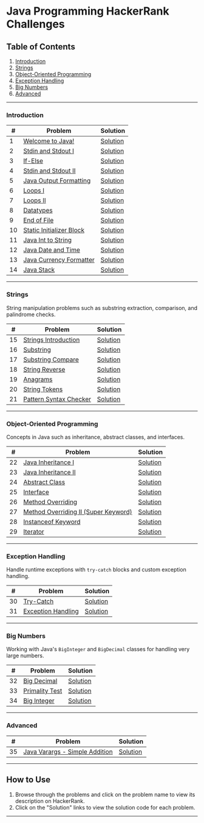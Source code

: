 # Java Programming HackerRank Challenges

## Table of Contents

1. [Introduction](#introduction)
2. [Strings](#strings)
3. [Object-Oriented Programming](#object-oriented-programming)
4. [Exception Handling](#exception-handling)
5. [Big Numbers](#big-numbers)
6. [Advanced](#advanced)

---

### Introduction

| #   | Problem                                                                                                 | Solution                 |
| --- | ------------------------------------------------------------------------------------------------------- | ------------------------ |
| 1   | [Welcome to Java!](https://www.hackerrank.com/challenges/welcome-to-java/problem)                       | [Solution](Introduction) |
| 2   | [Stdin and Stdout I](https://www.hackerrank.com/challenges/java-stdin-and-stdout-1/problem)             | [Solution](Introduction) |
| 3   | [If-Else](https://www.hackerrank.com/challenges/java-if-else/problem)                                   | [Solution](Introduction) |
| 4   | [Stdin and Stdout II](https://www.hackerrank.com/challenges/java-stdin-stdout/problem)                  | [Solution](Introduction) |
| 5   | [Java Output Formatting](https://www.hackerrank.com/challenges/java-output-formatting/problem)          | [Solution](Introduction) |
| 6   | [Loops I](https://www.hackerrank.com/challenges/java-loops-i/problem)                                   | [Solution](Introduction) |
| 7   | [Loops II](https://www.hackerrank.com/challenges/java-loops/problem)                                    | [Solution](Introduction) |
| 8   | [Datatypes](https://www.hackerrank.com/challenges/java-datatypes/problem)                               | [Solution](Introduction) |
| 9   | [End of File](https://www.hackerrank.com/challenges/java-end-of-file/problem)                           | [Solution](Introduction) |
| 10  | [Static Initializer Block](https://www.hackerrank.com/challenges/java-static-initializer-block/problem) | [Solution](Introduction) |
| 11  | [Java Int to String](https://www.hackerrank.com/challenges/java-int-to-string/problem)                  | [Solution](Introduction) |
| 12  | [Java Date and Time](https://www.hackerrank.com/challenges/java-date-and-time/problem)                  | [Solution](Introduction) |
| 13  | [Java Currency Formatter](https://www.hackerrank.com/challenges/java-currency-formatter/problem)        | [Solution](Introduction) |
| 14  | [Java Stack](https://www.hackerrank.com/challenges/java-stack/problem)                                  | [Solution](Introduction) |

---

### Strings

String manipulation problems such as substring extraction, comparison, and palindrome checks.

| #   | Problem                                                                                         | Solution            |
| --- | ----------------------------------------------------------------------------------------------- | ------------------- |
| 15  | [Strings Introduction](https://www.hackerrank.com/challenges/java-strings-introduction/problem) | [Solution](strings) |
| 16  | [Substring](https://www.hackerrank.com/challenges/java-substring/problem)                       | [Solution](strings) |
| 17  | [Substring Compare](https://www.hackerrank.com/challenges/java-string-compare/problem)          | [Solution](strings) |
| 18  | [String Reverse](https://www.hackerrank.com/challenges/java-string-reverse/problem)             | [Solution](strings) |
| 19  | [Anagrams](https://www.hackerrank.com/challenges/java-anagrams/problem)                         | [Solution](strings) |
| 20  | [String Tokens](https://www.hackerrank.com/challenges/java-string-tokens/problem)               | [Solution](strings) |
| 21  | [Pattern Syntax Checker](https://www.hackerrank.com/challenges/pattern-syntax-checker)          | [Solution](strings) |

---

### Object-Oriented Programming

Concepts in Java such as inheritance, abstract classes, and interfaces.

| #   | Problem                                                                                                                      | Solution        |
| --- | ---------------------------------------------------------------------------------------------------------------------------- | --------------- |
| 22  | [Java Inheritance I](https://www.hackerrank.com/challenges/java-inheritance-1/problem)                                       | [Solution](oop) |
| 23  | [Java Inheritance II](https://www.hackerrank.com/challenges/java-inheritance-2/problem)                                      | [Solution](oop) |
| 24  | [Abstract Class](https://www.hackerrank.com/challenges/java-abstract-class/problem)                                          | [Solution](oop) |
| 25  | [Interface](https://www.hackerrank.com/challenges/java-interface/problem)                                                    | [Solution](oop) |
| 26  | [Method Overriding](https://www.hackerrank.com/challenges/java-method-overriding/problem)                                    | [Solution](oop) |
| 27  | [Method Overriding II (Super Keyword)](https://www.hackerrank.com/challenges/java-method-overriding-2-super-keyword/problem) | [Solution](oop) |
| 28  | [Instanceof Keyword](https://www.hackerrank.com/challenges/java-instanceof-keyword/)                                         | [Solution](oop) |
| 29  | [Iterator](https://www.hackerrank.com/challenges/java-iterator/problem)                                                      | [Solution](oop) |

---

### Exception Handling

Handle runtime exceptions with `try-catch` blocks and custom exception handling.

| #   | Problem                                                                                      | Solution                 |
| --- | -------------------------------------------------------------------------------------------- | ------------------------ |
| 30  | [Try-Catch](https://www.hackerrank.com/challenges/java-exception-handling-try-catch/problem) | [Solution](exp-handling) |
| 31  | [Exception Handling](https://www.hackerrank.com/challenges/java-exception-handling/problem)  | [Solution](exp-handling) |

---

### Big Numbers

Working with Java's `BigInteger` and `BigDecimal` classes for handling very large numbers.

| #   | Problem                                                                             | Solution               |
| --- | ----------------------------------------------------------------------------------- | ---------------------- |
| 32  | [Big Decimal](https://www.hackerrank.com/challenges/java-bigdecimal/problem)        | [Solution](big-number) |
| 33  | [Primality Test](https://www.hackerrank.com/challenges/java-primality-test/problem) | [Solution](big-number) |
| 34  | [Big Integer](https://www.hackerrank.com/challenges/java-biginteger/problem)        | [Solution](big-number) |

---

### Advanced

| #   | Problem                                                                                                                   | Solution                                        |
| --- | ------------------------------------------------------------------------------------------------------------------------- | ----------------------------------------------- |
| 35  | [Java Varargs - Simple Addition](https://www.hackerrank.com/challenges/simple-addition-varargs/problem?isFullScreen=true) | [Solution](advanced/java-varargs/Solution.java) |

---

## How to Use

1. Browse through the problems and click on the problem name to view its description on HackerRank.
2. Click on the "Solution" links to view the solution code for each problem.

---
